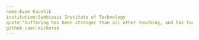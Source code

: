 ```yaml
---
name:Evam Kaushik
institution:Symbiosis Institute of Technology
quote:"Suffering has been stronger than all other teaching, and has taught me to understand what your heart used to be. I have been bent and broken, but - I hope - into a better shape." -Charles Dickens
github_user:kickereb
---
```

